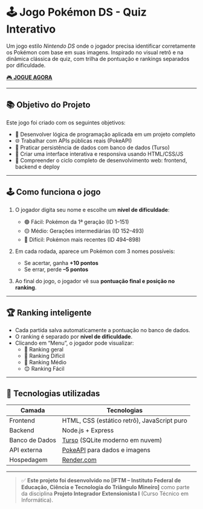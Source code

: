 # 🕹️ Jogo Pokémon DS - Quiz Interativo

Um jogo estilo *Nintendo DS* onde o jogador precisa identificar corretamente os Pokémon com base em suas imagens. Inspirado no visual retrô e na dinâmica clássica de quiz, com trilha de pontuação e rankings separados por dificuldade.

[🎮 **JOGUE AGORA**](https://game-pokemon-g88l.onrender.com/)

---

## 📚 Objetivo do Projeto

Este jogo foi criado com os seguintes objetivos:

- 🧠 Desenvolver lógica de programação aplicada em um projeto completo
- 🌐 Trabalhar com APIs públicas reais (PokeAPI)
- 💾 Praticar persistência de dados com banco de dados (Turso)
- 🎨 Criar uma interface interativa e responsiva usando HTML/CSS/JS
- 🚀 Compreender o ciclo completo de desenvolvimento web: frontend, backend e deploy

---

## 🕹️ Como funciona o jogo

1. O jogador digita seu nome e escolhe um **nível de dificuldade**:
   - 🟢 Fácil: Pokémon da 1ª geração (ID 1–151)
   - 🟡 Médio: Gerações intermediárias (ID 152–493)
   - 🔴 Difícil: Pokémon mais recentes (ID 494–898)

2. Em cada rodada, aparece um Pokémon com 3 nomes possíveis:
   - Se acertar, ganha **+10 pontos**
   - Se errar, perde **–5 pontos**

3. Ao final do jogo, o jogador vê sua **pontuação final e posição no ranking**.

---

## 🏆 Ranking inteligente

- Cada partida salva automaticamente a pontuação no banco de dados.
- O ranking é separado por **nível de dificuldade**.
- Clicando em “Menu”, o jogador pode visualizar:
  - 👑 Ranking geral
  - 💪 Ranking Difícil
  - 🧠 Ranking Médio
  - 😊 Ranking Fácil

---

## 🚀 Tecnologias utilizadas

| Camada       | Tecnologias                                               |
|--------------|------------------------------------------------------------|
| Frontend     | HTML, CSS (estático retrô), JavaScript puro               |
| Backend      | Node.js + Express                                          |
| Banco de Dados | [Turso](https://turso.tech/) (SQLite moderno em nuvem)    |
| API externa  | [PokeAPI](https://pokeapi.co/) para dados e imagens        |
| Hospedagem   | [Render.com](https://render.com/)                          |


---
> ✅ **Este projeto foi desenvolvido no [IFTM – Instituto Federal de Educação, Ciência e Tecnologia do Triângulo Mineiro]**
> como parte da disciplina **Projeto Integrador Extensionista I** (Curso Técnico em Informática).
